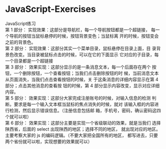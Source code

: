 # JavaScript-Exercises
JavaScript练习<br/>
第 1 部分：
实现效果：这部分是导航栏，每一个导航按钮都是一个超链接，
每一个导航的按钮当鼠标悬停的时候，按钮背景变色；当鼠标离
开的时候，按钮变会之前的背景色。<br/>
第 2 部分：
实现效果：这部分其实一个菜单目录，鼠标悬停在目录上面，目
录背景色改变。当目录被鼠标点击的时候，可以在它的下面显示
它对应的子目录，每一个目录都是一个超链接<br/>
第 3 部分：
效果实现：这部分显示的是一条消息文本，每一个后面存在两个
按钮，一个删除按钮，一个查看按钮；当我们点击删除按钮的时
候，当前消息文本从页面消失，当我们点击查看按钮的时候，关
于这条消息的详细内容显示在第 4 部分；点击其他消息的查看按
钮的时候，第 4 部分显示内容改变，显示对应详细内容。<br/>
第 5 部分：
效果实现：这部分大家完成注册账号的时候，对输入信息的检测
判断。要求是每一个输入文本框当鼠标的焦点消失的时候，就对
该输入框的内容进行检测，然后显示错误信息。（注册信息包括邮
箱，手机号，密码，确认密码这四个就可以啦）<br/>
第 6 部分：
效果实现：这部分主要是实现一个省级联动的效果，就是当我们
选择陕西省，后面的 select 出现陕西的地区；选择不同的地区，
就出现对应的地区。<br/>
主要考察大家的 js 的编码逻辑。（不要大家把全国所有的地区，
都写进去，只要两个省份就可以啦，实现想要的效果就可以）

